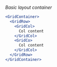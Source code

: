 _Basic layout container_

```jsx static
<GridContainer>
  <GridRow>
    <GridCol>
      Col content
    </GridCol>
    <GridCo>
      Col content
    </GridCol>
  </GridRow>
</GridContainer>
```
